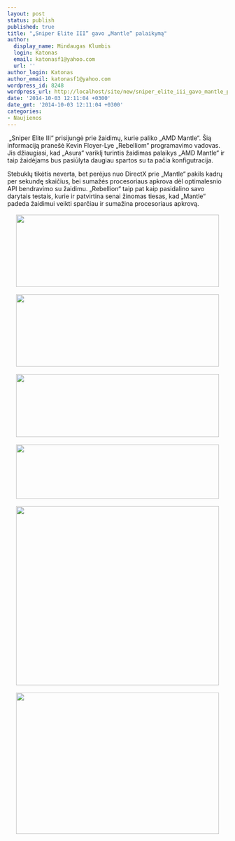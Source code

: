 ```yaml
---
layout: post
status: publish
published: true
title: "„Sniper Elite III“ gavo „Mantle“ palaikymą"
author:
  display_name: Mindaugas Klumbis
  login: Katonas
  email: katonasf1@yahoo.com
  url: ''
author_login: Katonas
author_email: katonasf1@yahoo.com
wordpress_id: 8248
wordpress_url: http://localhost/site/new/sniper_elite_iii_gavo_mantle_palaikyma/
date: '2014-10-03 12:11:04 +0300'
date_gmt: '2014-10-03 12:11:04 +0300'
categories:
- Naujienos
---
```

<p>
	&nbsp;&bdquo;Sniper Elite III&ldquo; prisijungė prie žaidimų, kurie paliko &bdquo;AMD Mantle&ldquo;. &Scaron;ią informaciją prane&scaron;ė Kevin Floyer-Lye &bdquo;Rebelliom&ldquo; programavimo vadovas. Jis džiaugiasi, kad &bdquo;Asura&ldquo; variklį turintis žaidimas palaikys &bdquo;AMD Mantle&ldquo; ir taip žaidėjams bus pasiūlyta daugiau spartos su ta pačia konfigutracija.</p>
<div>
	Stebuklų tikėtis neverta, bet perėjus nuo DirectX prie &bdquo;Mantle&ldquo; pakils kadrų per sekundę skaičius, bei sumažės procesoriaus apkrova dėl optimalesnio API bendravimo su žaidimu. &bdquo;Rebellion&ldquo; taip pat kaip pasidalino savo darytais testais, kurie ir patvirtina senai žinomas tiesas, kad &bdquo;Mantle&ldquo; padeda žaidimui veikti sparčiau ir sumažina procesoriaus apkrovą.</div>
<div>
	&nbsp;</div>
<div style="text-align: center;">
	<a href="http://technews.lt/userfiles/Sniper-Elite-III-Mantle-1-850x302.png"><img alt="" src="http://technews.lt/userfiles/Sniper-Elite-III-Mantle-1-850x302.png" style="width: 464px; height: 165px;" /></a></div>
<div style="text-align: center;">
	&nbsp;</div>
<div style="text-align: center;">
	<a href="http://technews.lt/userfiles/Sniper-Elite-III-Mantle-2-850x253.png"><img alt="" src="http://technews.lt/userfiles/Sniper-Elite-III-Mantle-2-850x253.png" style="width: 464px; height: 165px;" /></a></div>
<div style="text-align: center;">
	&nbsp;</div>
<div style="text-align: center;">
	<a href="http://technews.lt/userfiles/Sniper-Elite-3-Mantle-1-850x264.png"><img alt="" src="http://technews.lt/userfiles/Sniper-Elite-3-Mantle-1-850x264.png" style="width: 464px; height: 144px;" /></a></div>
<div style="text-align: center;">
	&nbsp;</div>
<div style="text-align: center;">
	<a href="http://technews.lt/userfiles/Sniper-Elite-3-Mantle-1-850x227.jpg"><img alt="" src="http://technews.lt/userfiles/Sniper-Elite-3-Mantle-1-850x227.jpg" style="width: 464px; height: 124px;" /></a></div>
<div style="text-align: center;">
	&nbsp;</div>
<div style="text-align: center;">
	<a href="http://technews.lt/userfiles/Sniper-Elite-3-Mantle-2.png"><img alt="" src="http://technews.lt/userfiles/Sniper-Elite-3-Mantle-2.png" style="width: 464px; height: 409px;" /></a></div>
<div style="text-align: center;">
	&nbsp;</div>
<div style="text-align: center;">
	<a href="http://technews.lt/userfiles/Sniper-Elite-3-Mantle-3.png"><img alt="" src="http://technews.lt/userfiles/Sniper-Elite-3-Mantle-3.png" style="width: 464px; height: 323px;" /></a></div>
